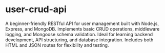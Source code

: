 # user-crud-api
A beginner-friendly RESTful API for user management built with Node.js, Express, and MongoDB. Implements basic CRUD operations, middleware logging, and Mongoose schema validation. Ideal for learning backend development, API structuring, and database integration. Includes both HTML and JSON routes for flexibility and testing.
